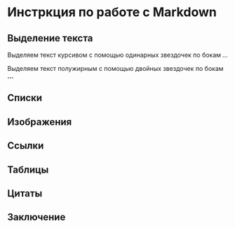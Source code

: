 # Инстркция по работе с Markdown

## Выделение текста

Выделяем текст курсивом с помощью одинарных звездочек по бокам *...*

Выделяем текст полужирным с помощью двойных звездочек по бокам **...**
## Списки

## Изображения

## Ссылки

## Таблицы

## Цитаты

## Заключение